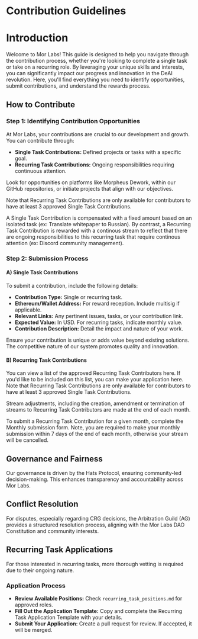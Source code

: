 # Contribution Guidelines

# Introduction

Welcome to Mor Labs! This guide is designed to help you navigate through the contribution process, whether you're looking to complete a single task or take on a recurring role. By leveraging your unique skills and interests, you can significantly impact our progress and innovation in the DeAI revolution. Here, you'll find everything you need to identify opportunities, submit contributions, and understand the rewards process.

## How to Contribute

### Step 1: Identifying Contribution Opportunities

At Mor Labs, your contributions are crucial to our development and growth. You can contribute through:

- **Single Task Contributions:** Defined projects or tasks with a specific goal.
- **Recurring Task Contributions:** Ongoing responsibilities requiring continuous attention.

Look for opportunities on platforms like Morpheus Dework, within our GitHub repositories, or initiate projects that align with our objectives.

Note that Recurring Task Contributions are only available for contributors to have at least 3 approved Single Task Contributions. 

A Single Task Contribution is compensated with a fixed amount based on an isolated task (ex: Translate whitepaper to Russian). By contrast, a Recurring Task Contribution is rewarded with a continous stream to reflect that there are ongoing responsibilities to this recurring task that require continous attention (ex: Discord community management). 

### Step 2: Submission Process

#### A) Single Task Contributions 

To submit a contribution, include the following details:

- **Contribution Type:** Single or recurring task.
- **Ethereum/Wallet Address:** For reward reception. Include multisig if applicable.
- **Relevant Links:** Any pertinent issues, tasks, or your contribution link.
- **Expected Value:** In USD. For recurring tasks, indicate monthly value.
- **Contribution Description:** Detail the impact and nature of your work.

Ensure your contribution is unique or adds value beyond existing solutions. The competitive nature of our system promotes quality and innovation.

#### B) Recurring Task Contributions 

You can view a list of the approved Recurring Task Contributors here. If you'd like to be included on this list, you can make your application here. Note that Recurring Task Contributions are only available for contributors to have at least 3 approved Single Task Contributions. 

Stream adjustments, including the creation, amendment or termination of streams to Recurring Task Contributors are made at the end of each month. 

To submit a Recurring Task Contribution for a given month, complete the Monthly submission form. Note, you are required to make your monthly submission within 7 days of the end of each month, otherwise your stream will be cancelled. 

## Governance and Fairness

Our governance is driven by the Hats Protocol, ensuring community-led decision-making. This enhances transparency and accountability across Mor Labs.

## Conflict Resolution

For disputes, especially regarding CRG decisions, the Arbitration Guild (AG) provides a structured resolution process, aligning with the Mor Labs DAO Constitution and community interests.

## Recurring Task Applications

For those interested in recurring tasks, more thorough vetting is required due to their ongoing nature.

### Application Process

- **Review Available Positions:** Check `recurring_task_positions.md` for approved roles.
- **Fill Out the Application Template:** Copy and complete the Recurring Task Application Template with your details.
- **Submit Your Application:** Create a pull request for review. If accepted, it will be merged.

